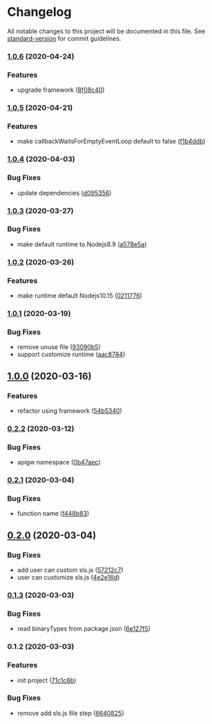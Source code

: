 # Changelog

All notable changes to this project will be documented in this file. See [standard-version](https://github.com/conventional-changelog/standard-version) for commit guidelines.

### [1.0.6](https://github.com/serverless-components/tencent-nuxtjs/compare/v1.0.5...v1.0.6) (2020-04-24)


### Features

* upgrade framework ([8f08c40](https://github.com/serverless-components/tencent-nuxtjs/commit/8f08c40c2ba38ec6553d50f9da58076e59a20e63))

### [1.0.5](https://github.com/serverless-components/tencent-nuxtjs/compare/v1.0.4...v1.0.5) (2020-04-21)


### Features

* make callbackWaitsForEmptyEventLoop default to false ([f1b4ddb](https://github.com/serverless-components/tencent-nuxtjs/commit/f1b4ddb5dff7aebd93247194d18981a940f0adf1))

### [1.0.4](https://github.com/serverless-components/tencent-nuxtjs/compare/v1.0.3...v1.0.4) (2020-04-03)


### Bug Fixes

* update dependencies ([d095356](https://github.com/serverless-components/tencent-nuxtjs/commit/d09535680d192d3d153c2eff4869e1db2b1ba29c))

### [1.0.3](https://github.com/serverless-components/tencent-nuxtjs/compare/v1.0.2...v1.0.3) (2020-03-27)


### Bug Fixes

* make default runtime to Nodejs8.9 ([a578e5a](https://github.com/serverless-components/tencent-nuxtjs/commit/a578e5a3d017ed8fe174cef1036eb8db55f9d818))

### [1.0.2](https://github.com/serverless-components/tencent-nuxtjs/compare/v1.0.1...v1.0.2) (2020-03-26)


### Features

* make runtime default Nodejs10.15 ([0211776](https://github.com/serverless-components/tencent-nuxtjs/commit/021177668d7aaad149b508a54bdd9b602713b0fa))

### [1.0.1](https://github.com/serverless-components/tencent-nuxtjs/compare/v1.0.0...v1.0.1) (2020-03-19)


### Bug Fixes

* remove unuse file ([93090b5](https://github.com/serverless-components/tencent-nuxtjs/commit/93090b5f830883b7dbca5d521a3dd9480677865e))
* support customize runtime ([aac8784](https://github.com/serverless-components/tencent-nuxtjs/commit/aac8784824cc10663f95c8098f2b1d4ad59d491a))

## [1.0.0](https://github.com/serverless-components/tencent-nuxtjs/compare/v0.2.2...v1.0.0) (2020-03-16)


### Features

* refactor using framework ([54b5340](https://github.com/serverless-components/tencent-nuxtjs/commit/54b53403cfb2284ad0522287bc0b814b5c045ea1))

### [0.2.2](https://github.com/serverless-components/tencent-nuxtjs/compare/v0.2.1...v0.2.2) (2020-03-12)


### Bug Fixes

* apigw namespace ([0b47aec](https://github.com/serverless-components/tencent-nuxtjs/commit/0b47aec944295b1c9befc70ed546838c812b1fa6))

### [0.2.1](https://github.com/serverless-components/tencent-nuxtjs/compare/v0.2.0...v0.2.1) (2020-03-04)


### Bug Fixes

* function name ([f448b83](https://github.com/serverless-components/tencent-nuxtjs/commit/f448b836760daf187a9886afbe8932ff51f915f9))

## [0.2.0](https://github.com/serverless-components/tencent-nuxtjs/compare/v0.1.3...v0.2.0) (2020-03-04)


### Bug Fixes

* add user can custom sls.js ([57212c7](https://github.com/serverless-components/tencent-nuxtjs/commit/57212c70d73272f4f96cdcf5dc60fc1297900f12))
* user can customize sls.js ([4e2e16d](https://github.com/serverless-components/tencent-nuxtjs/commit/4e2e16dc8f62800cb164c503b52098ec33ad2506))

### [0.1.3](https://github.com/serverless-components/tencent-nuxtjs/compare/v0.1.2...v0.1.3) (2020-03-03)


### Bug Fixes

* read binaryTypes from package.json ([6e127f5](https://github.com/serverless-components/tencent-nuxtjs/commit/6e127f52a9248a4705bb0e54f121581a3fb79590))

### 0.1.2 (2020-03-03)


### Features

* init project ([71c1c6b](https://github.com/serverless-components/tencent-nuxtjs/commit/71c1c6b30336afb35323915f4ed2bf19ddc33a7c))


### Bug Fixes

* remove add sls.js file step ([6640825](https://github.com/serverless-components/tencent-nuxtjs/commit/6640825a2581b5cfd7c1dafd91e72a10d7e8390b))
